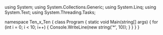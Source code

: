 using System;
using System.Collections.Generic;
using System.Linq;
using System.Text;
using System.Threading.Tasks;

namespace Ten_x_Ten
{
    class Program
    {
        static void Main(string[] args)
        {
            for (int i = 0; i < 10; i++)
            {
                Console.WriteLine(new string('*', 10));
            }
        }
    }
}

